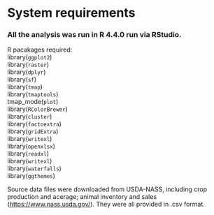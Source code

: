 # System requirements 
### All the analysis was run in R 4.4.0 run via RStudio.     
R pacakages required:     
library(`ggplot2`)    
library(`raster`)  
library(`dplyr`)  
library(`sf`)    
library(`tmap`)    
library(`tmaptools`)    
tmap_mode(`plot`)    
library(`RColorBrewer`)  
library(`cluster`)  
library(`factoextra`)  
library(`gridExtra`)  
library(`writexl`)  
library(`openxlsx`)  
library(`readxl`)  
library(`writexl`)  
library(`waterfalls`)  
library(`ggthemes`)    

Source data files were downloaded from USDA-NASS, including crop production and acerage; animal inventory and sales (https://www.nass.usda.gov/). They were all provided in .csv format. 
